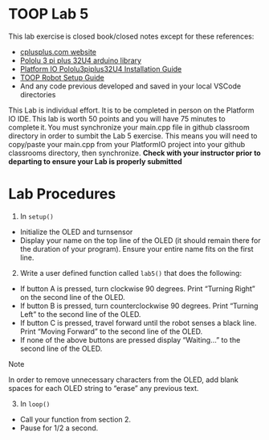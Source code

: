 # TOOP Lab 5
This lab exercise is closed book/closed notes except for these references:
* [cplusplus.com website](https://cplusplus.com/)
* [Pololu 3 pi plus 32U4 arduino library](https://github.com/pololu/pololu-3pi-plus-32u4-arduino-library)
* [Platform IO Pololu3piplus32U4 Installation Guide](https://registry.platformio.org/libraries/pololu/Pololu3piPlus32U4/installation)
* [TOOP Robot Setup Guide](https://github.com/CGA-TOOP/PlatformIOSetup)
* And any code previous developed and saved in your local VSCode directories
  
This Lab is individual effort. It is to be completed in person on the Platform IO IDE. This lab is worth 50 points and you will have 75 minutes to complete it. You must synchronize your main.cpp file in github classroom directory in order to sumbit the Lab 5 exercise.  This means you will need to copy/paste your main.cpp from your PlatformIO project into your github classrooms directory, then synchronize.  **Check with your instructor prior to departing to ensure your Lab is properly submitted**

# Lab Procedures
1. In `setup()`
  - Initialize the OLED and turnsensor
  - Display your name on the top line of the OLED (it should remain there for the duration of your program).  Ensure your entire name fits on the first line. 
2. Write a user defined function called `lab5()` that does the following:
  - If button A is pressed, turn clockwise 90 degrees.  Print “Turning Right” on the second line of the OLED.
  - If button B is pressed, turn counterclockwise 90 degrees. Print “Turning Left” to the second line of the OLED. 
  - If button C is pressed, travel forward until the robot senses a black line. Print “Moving Forward” to the second line of the OLED.
  - If none of the above buttons are pressed display “Waiting…” to the second line of the OLED.
    
>[!Note]
>In order to remove unnecessary characters from the OLED, add blank spaces for each OLED string to “erase” any previous text. 

3. In `loop()`
  - Call your function from section 2. 
  - Pause for 1/2 a second.

